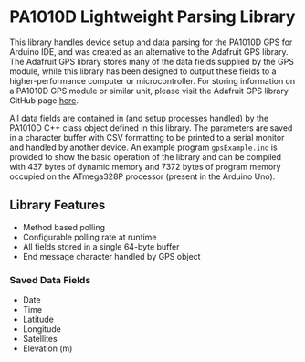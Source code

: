 # PA1010D Lightweight Parsing Library
This library handles device setup and data parsing for the PA1010D GPS for Arduino IDE, and was created as an alternative to the Adafruit GPS library.
The Adafruit GPS library stores many of the data fields supplied by the GPS module, while this library has been designed to output these fields to a higher-performance computer or microcontroller. 
For storing information on a PA1010D GPS module or similar unit, please visit the Adafruit GPS library GitHub page [here](https://github.com/adafruit/Adafruit_GPS).

All data fields are contained in (and setup processes handled) by the PA1010D C++ class object defined in this library.
The parameters are saved in a character buffer with CSV formatting to be printed to a serial monitor and handled by another device.
An example program `gpsExample.ino` is provided to show the basic operation of the library and can be compiled with 437 bytes of dynamic memory and 7372 bytes of program memory occupied on the ATmega328P processor (present in the Arduino Uno).

## Library Features
- Method based polling
- Configurable polling rate at runtime
- All fields stored in a single 64-byte buffer
- End message character handled by GPS object
  
### Saved Data Fields
- Date
- Time
- Latitude
- Longitude
- Satellites
- Elevation (m)
